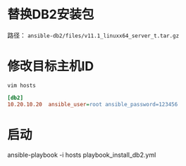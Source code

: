# 替换DB2安装包
路径：
`ansible-db2/files/v11.1_linuxx64_server_t.tar.gz`

# 修改目标主机ID
`vim hosts`
```ini
[db2]
10.20.10.20  ansible_user=root ansible_password=123456
```

# 启动
ansible-playbook -i hosts playbook_install_db2.yml

